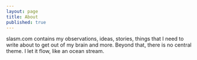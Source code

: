 ```yaml
---
layout: page
title: About
published: true
---
```


slasm.com contains my observations, ideas, stories, things that I need to write about to get out of my brain and more. Beyond that, there is no central theme. I let it flow, like an ocean stream.
